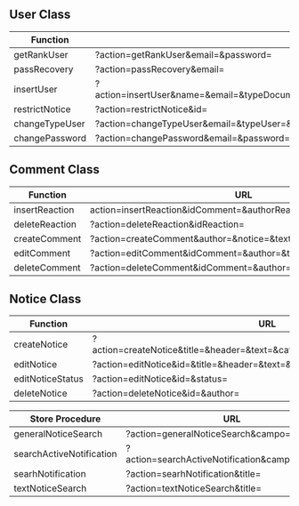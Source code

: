 ## User Class

| Function       | URL                                                                                                                  |
| -------------- | -------------------------------------------------------------------------------------------------------------------- |
| getRankUser    | ?action=getRankUser&email=&password=                                                                                 |
| passRecovery   | ?action=passRecovery&email=                                                                                          |
| insertUser     | ?action=insertUser&name=&email=&typeDocument=&documentUser=&fechaNac=&phoneUser=&typeUser=password=&confirmPassword= |
| restrictNotice | ?action=restrictNotice&id=                                                                                           |
| changeTypeUser | ?action=changeTypeUser&email=&typeUser=&password=                                                                    |
| changePassword | ?action=changePassword&email=&password=&confirmPassword=&newConfirmPassword=                                         |

## Comment Class

| Function       | URL                                                               |
| -------------- | ----------------------------------------------------------------- |
| insertReaction | action=insertReaction&idComment=&authorReaction=&contentReaction= |
| deleteReaction | ?action=deleteReaction&idReaction=                                |
| createComment  | ?action=createComment&author=&notice=&text=                       |
| editComment    | ?action=editComment&idComment=&author=&text=                      |
| deleteComment  | ?action=deleteComment&idComment=&author=                          |

## Notice Class

| Function         | URL                                                                          |
| ---------------- | ---------------------------------------------------------------------------- |
| createNotice     | ?action=createNotice&title=&header=&text=&category=&channel=&status=&author= |
| editNotice       | ?action=editNotice&id=&title=&header=&text=&category=&channel=&author=       |
| editNoticeStatus | ?action=editNotice&id=&status=                                               |
| deleteNotice     | ?action=deleteNotice&id=&author=                                             |

| Store Procedure          | URL                                             |
| ------------------------ | ----------------------------------------------- |
| generalNoticeSearch      | ?action=generalNoticeSearch&campo=&valor=       |
| searchActiveNotification | ?action=searchActiveNotification&campo=&status= |
| searhNotification        | ?action=searhNotification&title=                |
| textNoticeSearch         | ?action=textNoticeSearch&title=                 |
